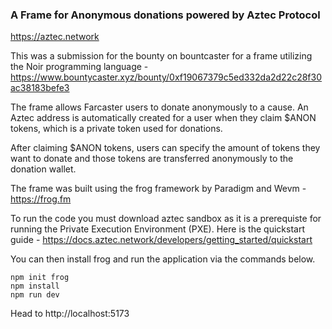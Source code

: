 ### A Frame for Anonymous donations powered by Aztec Protocol

https://aztec.network

This was a submission for the bounty on bountcaster for a frame utilizing the Noir programming language - https://www.bountycaster.xyz/bounty/0xf19067379c5ed332da2d22c28f30ac38183befe3

The frame allows Farcaster users to donate anonymously to a cause. An Aztec address is automatically created for a user when they claim $ANON tokens, which is a private token used for donations.

After claiming $ANON tokens, users can specify the amount of tokens they want to donate and those tokens are transferred anonymously to the donation wallet.

The frame was built using the frog framework by Paradigm and Wevm - https://frog.fm

To run the code you must download aztec sandbox as it is a prerequiste for running the Private Execution Environment (PXE).
Here is the quickstart guide - https://docs.aztec.network/developers/getting_started/quickstart

You can then install frog and run the application via the commands below.

```
npm init frog
npm install
npm run dev
```

Head to http://localhost:5173
